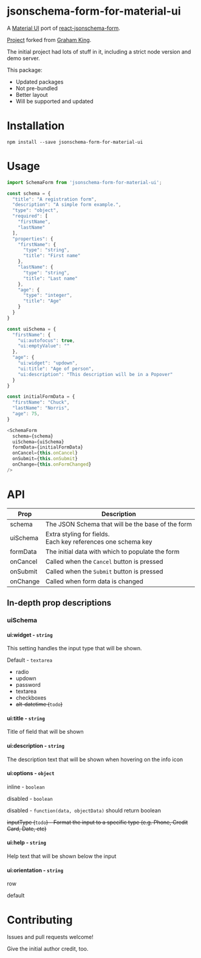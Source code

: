 # jsonschema-form-for-material-ui

A [Material UI](http://www.material-ui.com/) port of [react-jsonschema-form](https://github.com/mozilla-services/react-jsonschema-form).

[Project](https://github.com/alphaeadevelopment/material-ui-jsonschema-form) forked from [Graham King](https://github.com/alphaeadevelopment).

The initial project had lots of stuff in it, including a strict node version and demo server.

This package:

* Updated packages
* Not pre-bundled
* Better layout
* Will be supported and updated

# Installation
```
npm install --save jsonschema-form-for-material-ui
```

# Usage

```js
import SchemaForm from 'jsonschema-form-for-material-ui';

const schema = {
  "title": "A registration form",
  "description": "A simple form example.",
  "type": "object",
  "required": [
    "firstName",
    "lastName"
  ],
  "properties": {
    "firstName": {
      "type": "string",
      "title": "First name"
    },
    "lastName": {
      "type": "string",
      "title": "Last name"
    },
    "age": {
      "type": "integer",
      "title": "Age"
    }
  }
}

const uiSchema = {
  "firstName": {
    "ui:autofocus": true,
    "ui:emptyValue": ""
  },
  "age": {
    "ui:widget": "updown",
    "ui:title": "Age of person",
    "ui:description": "This description will be in a Popover"
  }
}

const initialFormData = {
  "firstName": "Chuck",
  "lastName": "Norris",
  "age": 75,
}

<SchemaForm
  schema={schema}
  uiSchema={uiSchema}
  formData={initialFormData}
  onCancel={this.onCancel}
  onSubmit={this.onSubmit}
  onChange={this.onFormChanged}
/>
```

# API

Prop | Description
-|-
schema | The JSON Schema that will be the base of the form
uiSchema| Extra styling for fields. </br> Each key references one schema key </br>
formData | The initial data with which to populate the form
onCancel | Called when the `Cancel` button is pressed
onSubmit | Called when the `Submit` button is pressed
onChange | Called when form data is changed

## In-depth prop descriptions

### uiSchema

#### ui:widget - `string`

This setting handles the input type that will be shown.

Default - `textarea`

* radio
* updown
* password
* textarea
* checkboxes
* ~~alt-datetime (~~`todo`~~)~~

#### ui:title - `string`

Title of field that will be shown

#### ui:description - `string`

The description text that will be shown when hovering on the info icon

#### ui:options - `object`

inline - `boolean`

disabled - `boolean`

disabled - `function(data, objectData)` should return boolean

~~inputType (~~`todo`~~) - Format the input to a specific type (e.g. Phone, Credit Card, Date, etc)~~

#### ui:help - `string`

Help text that will be shown below the input

#### ui:orientation - `string`

row

default


# Contributing

Issues and pull requests welcome!

Give the initial author credit, too.
